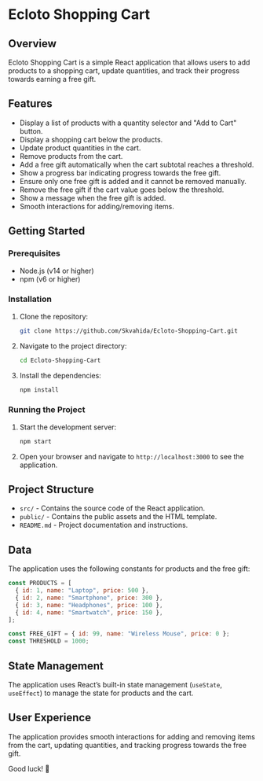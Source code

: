 # Ecloto Shopping Cart

## Overview
Ecloto Shopping Cart is a simple React application that allows users to add products to a shopping cart, update quantities, and track their progress towards earning a free gift.

## Features
- Display a list of products with a quantity selector and "Add to Cart" button.
- Display a shopping cart below the products.
- Update product quantities in the cart.
- Remove products from the cart.
- Add a free gift automatically when the cart subtotal reaches a threshold.
- Show a progress bar indicating progress towards the free gift.
- Ensure only one free gift is added and it cannot be removed manually.
- Remove the free gift if the cart value goes below the threshold.
- Show a message when the free gift is added.
- Smooth interactions for adding/removing items.

## Getting Started

### Prerequisites
- Node.js (v14 or higher)
- npm (v6 or higher)

### Installation
1. Clone the repository:
   ```bash
   git clone https://github.com/Skvahida/Ecloto-Shopping-Cart.git
   ```
2. Navigate to the project directory:
   ```bash
   cd Ecloto-Shopping-Cart
   ```
3. Install the dependencies:
   ```bash
   npm install
   ```

### Running the Project
1. Start the development server:
   ```bash
   npm start
   ```
2. Open your browser and navigate to `http://localhost:3000` to see the application.

## Project Structure
- `src/` - Contains the source code of the React application.
- `public/` - Contains the public assets and the HTML template.
- `README.md` - Project documentation and instructions.

## Data
The application uses the following constants for products and the free gift:
```javascript
const PRODUCTS = [
  { id: 1, name: "Laptop", price: 500 },
  { id: 2, name: "Smartphone", price: 300 },
  { id: 3, name: "Headphones", price: 100 },
  { id: 4, name: "Smartwatch", price: 150 },
];

const FREE_GIFT = { id: 99, name: "Wireless Mouse", price: 0 };
const THRESHOLD = 1000;
```

## State Management
The application uses React’s built-in state management (`useState`, `useEffect`) to manage the state for products and the cart.

## User Experience
The application provides smooth interactions for adding and removing items from the cart, updating quantities, and tracking progress towards the free gift.




Good luck! 🚀
